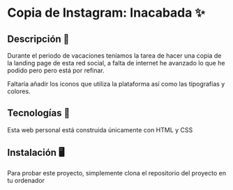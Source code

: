 # Copia de Instagram: Inacabada ✨

## Descripción 🧐
Durante el periodo de vacaciones teníamos la tarea de hacer una copia de la landing page de esta red social, a falta de internet he avanzado lo que he podido pero pero está por refinar. 

Faltaría añadir los iconos que utiliza la plataforma así como las tipografías y colores.


## Tecnologías  🚀

Esta web personal está construida únicamente con HTML y CSS

## Instalación 🖥️
Para probar este proyecto, simplemente clona el repositorio del proyecto en tu ordenador


```  
